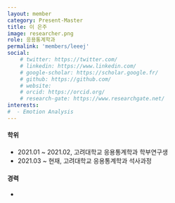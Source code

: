 ```yaml
---
layout: member
category: Present-Master
title: 이 은주
image: researcher.png
role: 응용통계학과
permalink: 'members/leeej'
social:
    # twitter: https://twitter.com/
    # linkedin: https://www.linkedin.com/
    # google-scholar: https://scholar.google.fr/
    # github: https://github.com/
    # website:
    # orcid: https://orcid.org/
    # research-gate: https://www.researchgate.net/
interests:
#  - Emotion Analysis
---
```


#### 학위
* 2021.01 ~ 2021.02, 고려대학교 응용통계학과 학부연구생
* 2021.03 ~ 현재, 고려대학교 응용통계학과 석사과정

#### 경력
* 

